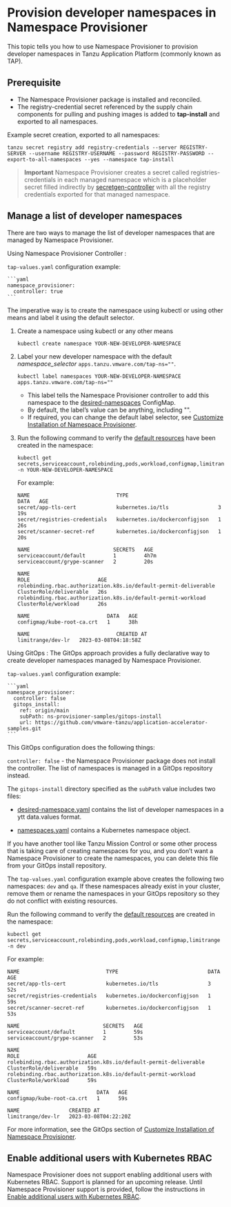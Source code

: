 # Provision developer namespaces in Namespace Provisioner

This topic tells you how to use Namespace Provisioner to provision developer namespaces in
Tanzu Application Platform (commonly known as TAP).

## Prerequisite

- The Namespace Provisioner package is installed and reconciled.
- The registry-credential secret referenced by the supply chain components for pulling and pushing
  images is added to **tap-install** and exported to all namespaces.

Example secret creation, exported to all namespaces:

```console
tanzu secret registry add registry-credentials --server REGISTRY-SERVER --username REGISTRY-USERNAME --password REGISTRY-PASSWORD --export-to-all-namespaces --yes --namespace tap-install
```

> **Important** Namespace Provisioner creates a secret called registries-credentials in each managed
> namespace which is a placeholder secret filled indirectly by [secretgen-controller](https://github.com/carvel-dev/secretgen-controller)
> with all the registry credentials exported for that managed namespace.

## <a id ='manage-list'></a>Manage a list of developer namespaces

There are two ways to manage the list of developer namespaces that are managed by Namespace Provisioner.

Using Namespace Provisioner Controller
:

  `tap-values.yaml` configuration example:

    ```yaml
    namespace_provisioner:
      controller: true
    ```

  The imperative way is to create the namespace using kubectl or using other means and label it using the default selector.

  1. Create a namespace using kubectl or any other means

      ```console
      kubectl create namespace YOUR-NEW-DEVELOPER-NAMESPACE
      ```

  2. Label your new developer namespace with the default *namespace_selector* `apps.tanzu.vmware.com/tap-ns=""`.

      ```console
      kubectl label namespaces YOUR-NEW-DEVELOPER-NAMESPACE apps.tanzu.vmware.com/tap-ns=""
      ```

      - This label tells the Namespace Provisioner controller to add this namespace to the
        [desired-namespaces](about.hbs.md#desired-ns) ConfigMap.
      - By default, the label’s value can be anything, including "".
      - If required, you can change the default label selector, see
        [Customize Installation of Namespace Provisioner](customize-installation.hbs.md#con-label-selector).

  3. Run the following command to verify the [default resources](default-resources.hbs.md) have been
     created in the namespace:

      ```console
      kubectl get secrets,serviceaccount,rolebinding,pods,workload,configmap,limitrange -n YOUR-NEW-DEVELOPER-NAMESPACE
      ```

      For example:

      ```console
      NAME                            TYPE                             DATA   AGE
      secret/app-tls-cert             kubernetes.io/tls                3      19s
      secret/registries-credentials   kubernetes.io/dockerconfigjson   1      26s
      secret/scanner-secret-ref       kubernetes.io/dockerconfigjson   1      20s

      NAME                           SECRETS   AGE
      serviceaccount/default         1         4h7m
      serviceaccount/grype-scanner   2         20s

      NAME                                                               ROLE                      AGE
      rolebinding.rbac.authorization.k8s.io/default-permit-deliverable   ClusterRole/deliverable   26s
      rolebinding.rbac.authorization.k8s.io/default-permit-workload      ClusterRole/workload      26s

      NAME                         DATA   AGE
      configmap/kube-root-ca.crt   1      38h

      NAME                            CREATED AT
      limitrange/dev-lr   2023-03-08T04:18:58Z

     ```

Using GitOps
: The GitOps approach provides a fully declarative way to create developer namespaces managed by
  Namespace Provisioner.

  `tap-values.yaml` configuration example:

    ```yaml
    namespace_provisioner:
      controller: false
      gitops_install:
        ref: origin/main
        subPath: ns-provisioner-samples/gitops-install
        url: https://github.com/vmware-tanzu/application-accelerator-samples.git
    ```

  This GitOps configuration does the following things:

  `controller: false` - the Namespace Provisioner package does not install the controller. The list
  of namespaces is managed in a GitOps repository instead.

  The `gitops-install` directory specified as the `subPath` value includes two files:

  - [desired-namespace.yaml](https://github.com/vmware-tanzu/application-accelerator-samples/blob/main/ns-provisioner-samples/gitops-install/desired-namespaces.yaml)
    contains the list of developer namespaces in a ytt data.values format.

  - [namespaces.yaml](https://github.com/vmware-tanzu/application-accelerator-samples/blob/main/ns-provisioner-samples/gitops-install/namespaces.yaml)
    contains a Kubernetes namespace object.

  If you have another tool like Tanzu Mission Control or some other process that is taking care of
  creating namespaces for you, and you don’t want a Namespace Provisioner to create the namespaces,
  you can delete this file from your GitOps install repository.

  The `tap-values.yaml` configuration example above creates the following two namespaces: `dev` and
  `qa`. If these namespaces already exist in your cluster, remove them or rename the namespaces in
  your GitOps repository so they do not conflict with existing resources.

  Run the following command to verify the [default resources](default-resources.hbs.md) are created
  in the namespace:

  ```console
  kubectl get secrets,serviceaccount,rolebinding,pods,workload,configmap,limitrange -n dev
  ```

  For example:

  ```console
  NAME                            TYPE                             DATA   AGE
  secret/app-tls-cert             kubernetes.io/tls                3      52s
  secret/registries-credentials   kubernetes.io/dockerconfigjson   1      59s
  secret/scanner-secret-ref       kubernetes.io/dockerconfigjson   1      53s

  NAME                           SECRETS   AGE
  serviceaccount/default         1         59s
  serviceaccount/grype-scanner   2         53s

  NAME                                                               ROLE                      AGE
  rolebinding.rbac.authorization.k8s.io/default-permit-deliverable   ClusterRole/deliverable   59s
  rolebinding.rbac.authorization.k8s.io/default-permit-workload      ClusterRole/workload      59s

  NAME                         DATA   AGE
  configmap/kube-root-ca.crt   1      59s

  NAME                CREATED AT
  limitrange/dev-lr   2023-03-08T04:22:20Z
  ```

  For more information, see the GitOps section of [Customize Installation of Namespace Provisioner](customize-installation.hbs.md).

## <a id ='additional-users-k8s-rbac'></a>Enable additional users with Kubernetes RBAC

Namespace Provisioner does not support enabling additional users with Kubernetes RBAC. Support
is planned for an upcoming release. Until Namespace Provisioner support is provided, follow
the instructions in [Enable additional users with Kubernetes RBAC](legacy-manual-namespace-setup.hbs.md#user-rbac-k8s).
